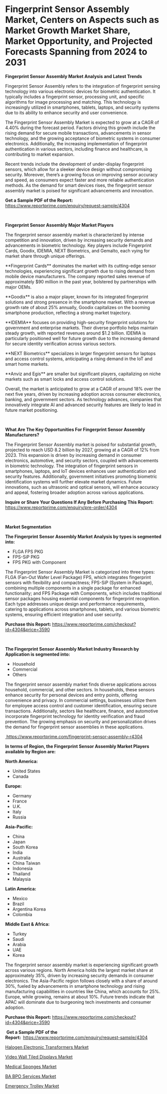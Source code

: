 <p><h1>Fingerprint Sensor Assembly Market, Centers on Aspects such as Market Growth Market Share, Market Opportunity, and Projected Forecasts Spanning from 2024 to 2031</h1></p><p><strong>Fingerprint Sensor Assembly Market Analysis and Latest Trends</strong></p>
<p><p>Fingerprint Sensor Assembly refers to the integration of fingerprint sensing technology into various electronic devices for biometric authentication. It typically includes a fingerprint sensor, processing unit, and specific algorithms for image processing and matching. This technology is increasingly utilized in smartphones, tablets, laptops, and security systems due to its ability to enhance security and user convenience.</p><p>The Fingerprint Sensor Assembly Market is expected to grow at a CAGR of 4.40% during the forecast period. Factors driving this growth include the rising demand for secure mobile transactions, advancements in sensor technology, and the growing acceptance of biometric systems in consumer electronics. Additionally, the increasing implementation of fingerprint authentication in various sectors, including finance and healthcare, is contributing to market expansion. </p><p>Recent trends include the development of under-display fingerprint sensors, which allow for a sleeker device design without compromising security. Moreover, there’s a growing focus on improving sensor accuracy and speed, as consumers expect faster and more reliable authentication methods. As the demand for smart devices rises, the fingerprint sensor assembly market is poised for significant advancements and innovation.</p></p>
<p><strong>Get a Sample PDF of the Report:&nbsp;</strong> <a href="https://www.reportprime.com/enquiry/request-sample/4304?utm_campaign=1420&utm_medium=2&utm_source=Github&utm_content=ia&utm_term=27112024&utm_id=fingerprint-sensor-assembly">https://www.reportprime.com/enquiry/request-sample/4304</a></p>
<p>&nbsp;</p>
<p><strong>Fingerprint Sensor Assembly Major Market Players</strong></p>
<p><p>The fingerprint sensor assembly market is characterized by intense competition and innovation, driven by increasing security demands and advancements in biometric technology. Key players include Fingerprint Cards, Goodix, IDEMIA, NEXT Biometrics, and Gemalto, each vying for market share through unique offerings.</p><p>**Fingerprint Cards** dominates the market with its cutting-edge sensor technologies, experiencing significant growth due to rising demand from mobile device manufacturers. The company reported sales revenue of approximately $90 million in the past year, bolstered by partnerships with major OEMs.</p><p>**Goodix** is also a major player, known for its integrated fingerprint solutions and strong presence in the smartphone market. With a revenue growth rate of about 25% annually, Goodix capitalizes on the booming smartphone production, reflecting a strong market trajectory.</p><p>**IDEMIA** focuses on providing high-security fingerprint solutions for government and enterprise markets. Their diverse portfolio helps maintain steady growth, with reported revenues around $1.2 billion. IDEMIA is particularly positioned well for future growth due to the increasing demand for secure identity verification across various sectors.</p><p>**NEXT Biometrics** specializes in larger fingerprint sensors for laptops and access control systems, anticipating a rising demand in the IoT and smart home markets.</p><p>**Anviz and Egis** are smaller but significant players, capitalizing on niche markets such as smart locks and access control solutions.</p><p>Overall, the market is anticipated to grow at a CAGR of around 18% over the next five years, driven by increasing adoption across consumer electronics, banking, and government sectors. As technology advances, companies that innovatively integrate AI and advanced security features are likely to lead in future market positioning.</p></p>
<p>&nbsp;</p>
<p><strong>What Are The Key Opportunities For Fingerprint Sensor Assembly Manufacturers?</strong></p>
<p><p>The Fingerprint Sensor Assembly market is poised for substantial growth, projected to reach USD 8.2 billion by 2027, growing at a CAGR of 12% from 2023. This expansion is driven by increasing demand in consumer electronics, automotive, and security sectors, coupled with advancements in biometric technology. The integration of fingerprint sensors in smartphones, laptops, and IoT devices enhances user authentication and security features. Additionally, government initiatives promoting biometric identification systems will further elevate market dynamics. Future innovations, such as ultrasonic and optical sensors, will enhance accuracy and appeal, fostering broader adoption across various applications.</p></p>
<p><strong>Inquire or Share Your Questions If Any Before Purchasing This Report:</strong> <a href="https://www.reportprime.com/enquiry/pre-order/4304?utm_campaign=1420&utm_medium=2&utm_source=Github&utm_content=ia&utm_term=27112024&utm_id=fingerprint-sensor-assembly">https://www.reportprime.com/enquiry/pre-order/4304</a></p>
<p>&nbsp;</p>
<p><strong>Market Segmentation</strong></p>
<p><strong>The Fingerprint Sensor Assembly Market Analysis by types is segmented into:</strong></p>
<p><ul><li>FLGA FPS PKG</li><li>FPS-SiP PKG</li><li>FPS PKG with Component</li></ul></p>
<p><p>The Fingerprint Sensor Assembly Market is categorized into three types: FLGA (Fan-Out Wafer Level Package) FPS, which integrates fingerprint sensors with flexibility and compactness; FPS-SiP (System in Package), combining multiple components in a single package for enhanced functionality; and FPS Package with Components, which includes traditional sensor packages housing essential components for fingerprint recognition. Each type addresses unique design and performance requirements, catering to applications across smartphones, tablets, and various biometric systems, ensuring efficient integration and user security.</p></p>
<p><strong>Purchase this Report:&nbsp;</strong><a href="https://www.reportprime.com/checkout?id=4304&price=3590&utm_campaign=1420&utm_medium=2&utm_source=Github&utm_content=ia&utm_term=27112024&utm_id=fingerprint-sensor-assembly">https://www.reportprime.com/checkout?id=4304&price=3590</a></p>
<p>&nbsp;</p>
<p><strong>The Fingerprint Sensor Assembly Market Industry Research by Application is segmented into:</strong></p>
<p><ul><li>Household</li><li>Commercial</li><li>Others</li></ul></p>
<p><p>The fingerprint sensor assembly market finds diverse applications across household, commercial, and other sectors. In households, these sensors enhance security for personal devices and entry points, offering convenience and privacy. In commercial settings, businesses utilize them for employee access control and customer identification, ensuring secure transactions. Additionally, sectors like healthcare, finance, and automotive incorporate fingerprint technology for identity verification and fraud prevention. The growing emphasis on security and personalization drives the demand for fingerprint sensor assemblies in these applications.</p></p>
<p><a href="https://www.reportprime.com/fingerprint-sensor-assembly-r4304?utm_campaign=1420&utm_medium=2&utm_source=Github&utm_content=ia&utm_term=27112024&utm_id=fingerprint-sensor-assembly">&nbsp;https://www.reportprime.com/fingerprint-sensor-assembly-r4304</a></p>
<p><strong>In terms of Region, the Fingerprint Sensor Assembly Market Players available by Region are:</strong></p>
<p>
    <p> <strong> North America: </strong>
        <ul>
            <li>United States</li>
            <li>Canada</li>
        </ul>
        </p> 
    <p> <strong> Europe: </strong>
        <ul>
            <li>Germany</li>
            <li>France</li>
            <li>U.K.</li>
            <li>Italy</li>
            <li>Russia</li>
        </ul>
        </p> 
    <p> <strong> Asia-Pacific: </strong>
        <ul>
            <li>China</li>
            <li>Japan</li>
            <li>South Korea</li>
            <li>India</li>
            <li>Australia</li>
            <li>China Taiwan</li>
            <li>Indonesia</li>
            <li>Thailand</li>
            <li>Malaysia</li>
        </ul>
        </p> 
    <p> <strong> Latin America: </strong>
        <ul>
            <li>Mexico</li>
            <li>Brazil</li>
            <li>Argentina Korea</li>
            <li>Colombia</li>
        </ul>
        </p> 
    <p> <strong> Middle East & Africa: </strong>
        <ul>
            <li>Turkey</li>
            <li>Saudi</li>
            <li>Arabia</li>
            <li>UAE</li>
            <li>Korea</li>
        </ul>
    </p>
    </p>
<p><p>The fingerprint sensor assembly market is experiencing significant growth across various regions. North America holds the largest market share at approximately 35%, driven by increasing security demands in consumer electronics. The Asia-Pacific region follows closely with a share of around 30%, fueled by advancements in smartphone technology and rising manufacturing capabilities in countries like China, which accounts for 25%. Europe, while growing, remains at about 10%. Future trends indicate that APAC will dominate due to burgeoning tech investments and consumer adoption.</p></p>
<p><strong>Purchase this Report: </strong><a href="https://www.reportprime.com/checkout?id=4304&price=3590&utm_campaign=1420&utm_medium=2&utm_source=Github&utm_content=ia&utm_term=27112024&utm_id=fingerprint-sensor-assembly">https://www.reportprime.com/checkout?id=4304&price=3590</a></p>
<p>&nbsp;<strong>Get a Sample PDF of the Report:&nbsp;&nbsp;</strong><a href="https://www.reportprime.com/enquiry/request-sample/4304?utm_campaign=1420&utm_medium=2&utm_source=Github&utm_content=ia&utm_term=27112024&utm_id=fingerprint-sensor-assembly">https://www.reportprime.com/enquiry/request-sample/4304</a></p>
<p><strong></strong></p>
<p><p><a href="https://github.com/kimberjam0i/Market-Research-Report-List-1/blob/main/halogen-electronic-transformers-market.md?utm_campaign=1420&utm_medium=2&utm_source=Github&utm_content=ia&utm_term=27112024&utm_id=fingerprint-sensor-assembly">Halogen Electronic Transformers Market</a></p><p><a href="https://github.com/ElviraLeka1962/Market-Research-Report-List-1/blob/main/video-wall-tiled-displays-market.md?utm_campaign=1420&utm_medium=2&utm_source=Github&utm_content=ia&utm_term=27112024&utm_id=fingerprint-sensor-assembly">Video Wall Tiled Displays Market</a></p><p><a href="https://www.linkedin.com/pulse/medical-sponges-market-analysis-post-pandemic-reset-emerging-frmaf?utm_campaign=1420&utm_medium=2&utm_source=Github&utm_content=ia&utm_term=27112024&utm_id=fingerprint-sensor-assembly">Medical Sponges Market</a></p><p><a href="https://issuu.com/reportprime-2/docs/ba-bpo-services-market-size-2030.pp_447b00a9db3989?utm_campaign=1420&utm_medium=2&utm_source=Github&utm_content=ia&utm_term=27112024&utm_id=fingerprint-sensor-assembly">BA BPO Services Market</a></p><p><a href="https://www.linkedin.com/pulse/emergency-trolley-market-revolution-size-share-emerging-trends-jwfjf?utm_campaign=1420&utm_medium=2&utm_source=Github&utm_content=ia&utm_term=27112024&utm_id=fingerprint-sensor-assembly">Emergency Trolley Market</a></p></p>